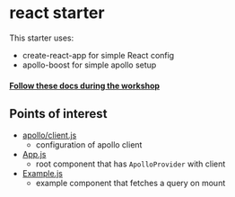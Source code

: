 # react starter

This starter uses:

- create-react-app for simple React config
- apollo-boost for simple apollo setup

#### [Follow these docs during the workshop](/2_docs/frontend.md)

## Points of interest

- [apollo/client.js](/1_starter/react/src/apollo/client.js)
  - configuration of apollo client
- [App.js](/1_starter/react/src/components/App.js)
  - root component that has `ApolloProvider` with client
- [Example.js](/1_starter/react/src/components/example/Example.js)
  - example component that fetches a query on mount
